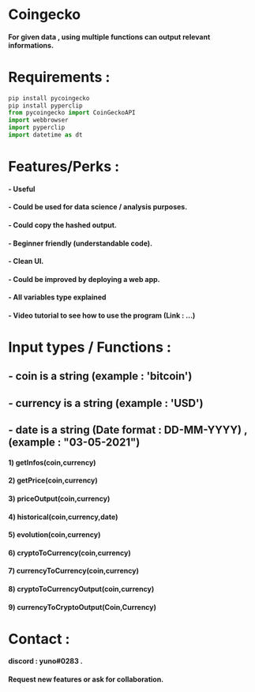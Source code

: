 # Coingecko

#### For given data , using multiple functions can output relevant informations. 

# Requirements : 

```python
pip install pycoingecko
pip install pyperclip
from pycoingecko import CoinGeckoAPI
import webbrowser
import pyperclip
import datetime as dt
```
# Features/Perks :

#### -  Useful
#### -  Could be used for data science / analysis purposes.
#### -  Could copy the hashed output.
#### -  Beginner friendly (understandable code).
#### -  Clean UI.
#### -  Could be improved by deploying a web app.
#### -  All variables type explained
#### -  Video tutorial to see how to use the program (Link : ...)

# Input types / Functions : 

## -  coin is a string (example : 'bitcoin')
## -  currency is a string (example : 'USD')
## -  date is a string (Date format : DD-MM-YYYY) , (example : "03-05-2021")


####  1) getInfos(coin,currency)
####  2) getPrice(coin,currency)
####  3) priceOutput(coin,currency)
####  4) historical(coin,currency,date)
####  5) evolution(coin,currency)
####  6) cryptoToCurrency(coin,currency)
####  7) currencyToCurrency(coin,currency)
####  8) cryptoToCurrencyOutput(coin,currency)
####  9) currencyToCryptoOutput(Coin,Currency)


# Contact : 

#### discord : yuno#0283 .
#### Request new features or ask for collaboration.
